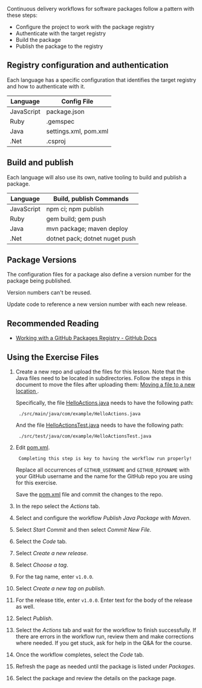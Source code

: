 Continuous delivery workflows for software packages follow a pattern with these steps:
- Configure the project to work with the package registry
- Authenticate with the target registry
- Build the package
- Publish the package to the registry

## Registry configuration and authentication
Each language has a specific configuration that identifies the target registry and how to authenticate with it.

|Language |Config File          |
|----------|---------------------|
|JavaScript|package.json         |
|Ruby      |.gemspec             |
|Java      |settings.xml, pom.xml|
|.Net      |.csproj              |

## Build and publish
Each language will also use its own, native tooling to build and publish a package.

|Language |Build, publish Commands       |
|----------|------------------------------|
|JavaScript|npm ci; npm publish           |
|Ruby      |gem build; gem push           |
|Java      |mvn package; maven deploy     |
|.Net      |dotnet pack; dotnet nuget push|

## Package Versions
The configuration files for a package also define a version number for the package being published.

Version numbers can't be reused.

Update code to reference a new version number with each new release.

## Recommended Reading
- [Working with a GitHub Packages Registry - GitHub Docs](https://docs.github.com/en/packages/working-with-a-github-packages-registry)

## Using the Exercise Files
1. Create a new repo and upload the files for this lesson.  Note that the Java files need to be located in subdirectories.  Follow the steps in this document to move the files after uploading them: [Moving a file to a new location
](https://docs.github.com/en/repositories/working-with-files/managing-files/moving-a-file-to-a-new-location).

    Specifically, the file [HelloActions.java](./src/main/java/com/example/HelloActions.java) needs to have the following path:

        ./src/main/java/com/example/HelloActions.java

    And the file [HelloActionsTest.java](./src/test/java/com/example/HelloActionsTest.java) needs to have the following path:

        ./src/test/java/com/example/HelloActionsTest.java

1. Edit [pom.xml](./pom.xml).

        Completing this step is key to having the workflow run properly!

    Replace all occurrences of `GITHUB_USERNAME` and `GITHUB_REPONAME` with your GitHub username and the name for the GitHub repo you are using for this exercise.

    Save the [pom.xml](./pom.xml) file and commit the changes to the repo.

1. In the repo select the *Actions* tab.
1. Select and configure the workflow *Publish Java Package with Maven*.
1. Select *Start Commit* and then select *Commit New File*.
1. Select the *Code* tab.
1. Select *Create a new release*.
1. Select *Choose a tag*.
1. For the tag name, enter `v1.0.0`.
1. Select *Create a new tag on publish*.
1. For the release title, enter `v1.0.0`.  Enter text for the body of the release as well.
1. Select *Publish*.
1. Select the *Actions* tab and wait for the workflow to finish successfully.  If there are errors in the workflow run, review them and make corrections where needed.  If you get stuck, ask for help in the Q&A for the course.
1. Once the workflow completes, select the *Code* tab.
1. Refresh the page as needed until the package is listed under *Packages*.
1. Select the package and review the details on the package page.
